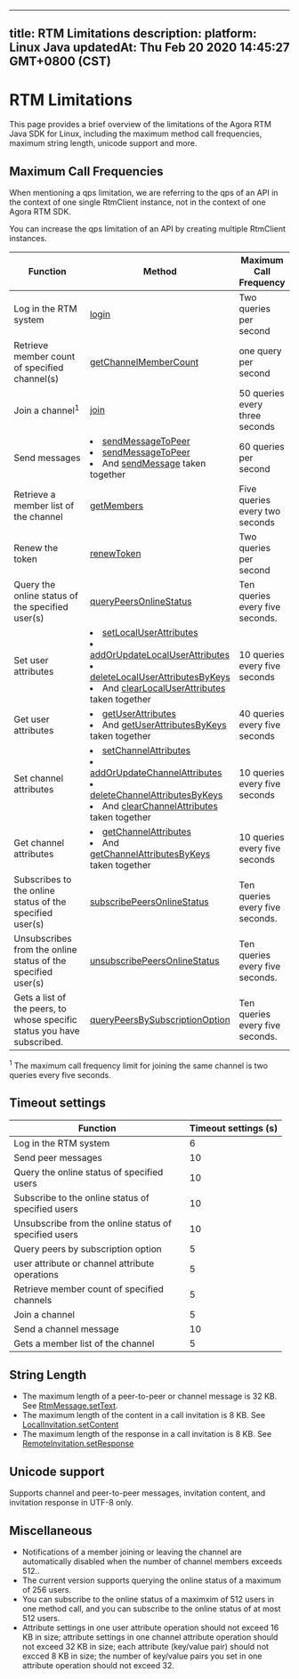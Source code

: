 
---
title: RTM Limitations
description: 
platform: Linux Java
updatedAt: Thu Feb 20 2020 14:45:27 GMT+0800 (CST)
---
# RTM Limitations

This page provides a brief overview of the limitations of the Agora RTM Java SDK for Linux, including the maximum method call frequencies, maximum string length, unicode support and more.


## Maximum Call Frequencies

When mentioning a qps limitation, we are referring to the qps of an API in the context of one single RtmClient instance, not in the context of one Agora RTM SDK.

<div class="alert note">You can increase the qps limitation of an API by creating multiple RtmClient instances.</div>

| Function                                           | Method                                                       | Maximum Call Frequency                  |
| -------------------------------------------------- | ------------------------------------------------------------ | ------------------------------- |
| Log in the RTM system                             | [login](https://docs.agora.io/en/Real-time-Messaging/API%20Reference/RTM_java_linux/classio_1_1agora_1_1rtm_1_1_rtm_client.html#a995bb1b1bbfc169ee4248bd37e67b24a) | Two queries per second          |
| Retrieve member count of specified channel(s) | [getChannelMemberCount](https://docs.agora.io/en/Real-time-Messaging/API%20Reference/RTM_java_linux/classio_1_1agora_1_1rtm_1_1_rtm_client.html#aff0384f2a004ed75498e20e1917352e4) | one query per second |
| Join a channel<sup>1</sup> | [join](https://docs.agora.io/en/Real-time-Messaging/API%20Reference/RTM_java_linux/classio_1_1agora_1_1rtm_1_1_rtm_channel.html#ad7b321869aac2822b3f88f8c01ce0d40) | 50 queries every three seconds |
| Send messages                                     | <li>[sendMessageToPeer](https://docs.agora.io/en/Real-time-Messaging/API%20Reference/RTM_java_linux/classio_1_1agora_1_1rtm_1_1_rtm_client.html#a25ab5c0126e1dc51c78b2b705de68b7a)<li> [sendMessageToPeer](https://docs.agora.io/en/Real-time-Messaging/API%20Reference/RTM_java_linux/classio_1_1agora_1_1rtm_1_1_rtm_client.html#a729079805644b3307297fb2e902ab4c9) <li> And [sendMessage](https://docs.agora.io/en/Real-time-Messaging/API%20Reference/RTM_java_linux/classio_1_1agora_1_1rtm_1_1_rtm_channel.html#a57087adf4227a17c774ea292840148a0) taken together | 60 queries per second           |
| Retrieve a member list of the channel             | [getMembers](https://docs.agora.io/en/Real-time-Messaging/API%20Reference/RTM_java_linux/classio_1_1agora_1_1rtm_1_1_rtm_channel.html#a567aca5f866cf71c3b679ae09b4bf626) | Five queries every two seconds  |
| Renew the token                                   | [renewToken](https://docs.agora.io/en/Real-time-Messaging/API%20Reference/RTM_java_linux/classio_1_1agora_1_1rtm_1_1_rtm_client.html#a9a6d33282509384165709107d7a89353) | Two queries per second          |
| Query the online status of the specified user(s) | [queryPeersOnlineStatus](https://docs.agora.io/en/Real-time-Messaging/API%20Reference/RTM_java_linux/classio_1_1agora_1_1rtm_1_1_rtm_client.html#ac711f981405648ed5ef1cb07436125f3) | Ten queries every five seconds. |
| Set user attributes                               | <li>[setLocalUserAttributes](https://docs.agora.io/en/Real-time-Messaging/API%20Reference/RTM_java_linux/classio_1_1agora_1_1rtm_1_1_rtm_client.html#a339b7b2371ff2b86137b6db6c1c66294)<li>[addOrUpdateLocalUserAttributes](https://docs.agora.io/en/Real-time-Messaging/API%20Reference/RTM_java_linux/classio_1_1agora_1_1rtm_1_1_rtm_client.html#a765b186d62ed3ef6d67a5e875b040875)<li>[deleteLocalUserAttributesByKeys](https://docs.agora.io/en/Real-time-Messaging/API%20Reference/RTM_java_linux/classio_1_1agora_1_1rtm_1_1_rtm_client.html#a2477533989c1bb9ced831af210f1dba4)<li>And [clearLocalUserAttributes](https://docs.agora.io/en/Real-time-Messaging/API%20Reference/RTM_java_linux/classio_1_1agora_1_1rtm_1_1_rtm_client.html#ae0c6c5c5bae6020e69009441d8a41785) taken together | 10 queries every five seconds   |
| Get user attributes                               | <li>[getUserAttributes](https://docs.agora.io/en/Real-time-Messaging/API%20Reference/RTM_java_linux/classio_1_1agora_1_1rtm_1_1_rtm_client.html#aee9a6c027f35b652781f654a89433755)<li> And [getUserAttributesByKeys](https://docs.agora.io/en/Real-time-Messaging/API%20Reference/RTM_java_linux/classio_1_1agora_1_1rtm_1_1_rtm_client.html#a3b927c35cca5ebd31afb976d60e99193) taken together | 40 queries every five seconds   |
| Set channel attributes | <li>[setChannelAttributes](https://docs.agora.io/en/Real-time-Messaging/API%20Reference/RTM_java_linux/classio_1_1agora_1_1rtm_1_1_rtm_client.html#ad25f51a3671db50e348ec6c170044ec6)<li>[addOrUpdateChannelAttributes](https://docs.agora.io/en/Real-time-Messaging/API%20Reference/RTM_java_linux/classio_1_1agora_1_1rtm_1_1_rtm_client.html#a997a31e6bfe1edc9b6ef58a931ef3f23)<li>[deleteChannelAttributesByKeys](https://docs.agora.io/en/Real-time-Messaging/API%20Reference/RTM_java_linux/classio_1_1agora_1_1rtm_1_1_rtm_client.html#a4cbf3329abda4940b73a75455cd1dc06)<li>And [clearChannelAttributes](https://docs.agora.io/en/Real-time-Messaging/API%20Reference/RTM_java_linux/classio_1_1agora_1_1rtm_1_1_rtm_client.html#a6ed0ef4baacda8fa00eda5373d17f59f) taken together | 10 queries every five seconds         |
| Get channel attributes | <li>[getChannelAttributes](https://docs.agora.io/en/Real-time-Messaging/API%20Reference/RTM_java_linux/classio_1_1agora_1_1rtm_1_1_rtm_client.html#a81f14a747a4012815ab4ba8d9e480fb6)<li> And [getChannelAttributesByKeys](https://docs.agora.io/en/Real-time-Messaging/API%20Reference/RTM_java_linux/classio_1_1agora_1_1rtm_1_1_rtm_client.html#a358b47f4b42d678fafa76f3f30290e5e) taken together | 10 queries every five seconds          |
| Subscribes to the online status of the specified user(s) | [subscribePeersOnlineStatus](https://docs.agora.io/en/Real-time-Messaging/API%20Reference/RTM_java_linux/classio_1_1agora_1_1rtm_1_1_rtm_client.html#a7a9ec7398c013ed35e17bc5d93e71420) | Ten queries every five seconds. |
| Unsubscribes from the online status of the specified user(s) | [unsubscribePeersOnlineStatus](https://docs.agora.io/en/Real-time-Messaging/API%20Reference/RTM_java_linux/classio_1_1agora_1_1rtm_1_1_rtm_client.html#acf3ab093be17a0752d8aff094e3aabc4) | Ten queries every five seconds. |
| Gets a list of the peers, to whose specific status you have subscribed. | [queryPeersBySubscriptionOption](https://docs.agora.io/en/Real-time-Messaging/API%20Reference/RTM_java_linux/classio_1_1agora_1_1rtm_1_1_rtm_client.html#a971c357f7d0c27d122ff877389314ccc) | Ten queries every five seconds. |

<div class="alert note"><sup>1</sup> The maximum call frequency limit for joining the same channel is two queries every five seconds.</div>
	
## Timeout settings

<style> table th:first-of-type {     width: 300px; } th:third-of-type {     width: 100px; }</style>

| Function | Timeout settings (s) | 
| ---------------- | ---------------- | 
| Log in the RTM system   | 6   | 
| Send peer messages  | 10     | 
| Query the online status of specified users  | 10     | 
| Subscribe to the online status of specified users  | 10     | 
| Unsubscribe from the online status of specified users  | 10     | 
| Query peers by subscription option  | 5     | 
| user attribute or channel attribute operations  | 5     | 
| Retrieve member count of specified channels  | 5    | 
| Join a channel  | 5    | 
| Send a channel message| 10    | 
| Gets a member list of the channel  | 5   | 




## String Length

- The maximum length of a peer-to-peer or channel message is 32 KB. See [RtmMessage.setText](https://docs.agora.io/en/Real-time-Messaging/API%20Reference/RTM_java_linux/classio_1_1agora_1_1rtm_1_1_rtm_message.html#a114bf5f4d728e1a5e31792491bf4a1d2).
- The maximum length of the content in a call invitation is 8 KB. See [LocalInvitation.setContent](https://docs.agora.io/en/Real-time-Messaging/API%20Reference/RTM_java_linux/interfaceio_1_1agora_1_1rtm_1_1_local_invitation.html#a4cec28ff6d356242329b1034c7531445)
- The maximum length of the response in a call invitation is 8 KB. See [RemoteInvitation.setResponse](https://docs.agora.io/en/Real-time-Messaging/API%20Reference/RTM_java_linux/interfaceio_1_1agora_1_1rtm_1_1_remote_invitation.html#a229b8cf773eaa0e79b0d67815fd6b6f1)

## Unicode support 

Supports channel and peer-to-peer messages, invitation content, and invitation response in UTF-8 only. 


## Miscellaneous 

- Notifications of a member joining or leaving the channel are automatically disabled when the number of channel members exceeds 512..
- The current version supports querying the online status of a maximum of 256 users.
- You can subscribe to the online status of a maximxim of 512 users in one method call, and you can subscribe to the online status of at most 512 users. 
- Attribute settings in one user attribute operation should not exceed 16 KB in size; attribute settings in one channel attribute operation should not exceed 32 KB in size; each attribute (key/value pair) should not excced 8 KB in size; the number of key/value pairs you set in one attribute operation should not exceed 32. 

